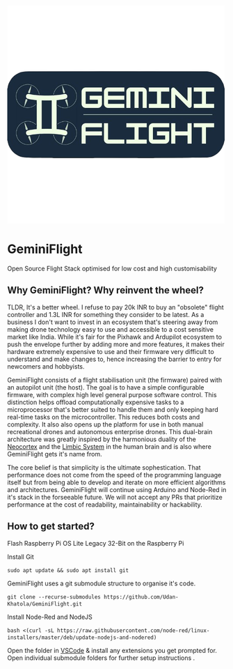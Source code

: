 ![GeminiFlight Logo](/Logo.png)

# GeminiFlight
Open Source Flight Stack optimised for low cost and high customisability

## Why GeminiFlight? Why reinvent the wheel? 
TLDR, It's a better wheel. 
I refuse to pay 20k INR to buy an "obsolete" flight controller and 1.3L INR for something they consider to be latest. As a business I don't want to invest in an ecosystem that's steering away from making drone technology easy to use and accessible to a cost sensitive market like India. While it's fair for the Pixhawk and Ardupilot ecosystem to push the envelope further by adding more and more features, it makes their hardware extremely expensive to use and their firmware very difficult to understand and make changes to, hence increasing the barrier to entry for newcomers and hobbyists.

GeminiFlight consists of a flight stabilisation unit (the firmware) paired with an autopilot unit (the host). The goal is to have a simple configurable firmware, with complex high level general purpose software control. This distinction helps offload computationally expensive tasks to a microprocessor that's better suited to handle them and only keeping hard real-time tasks on the microcontroller. This reduces both costs and complexity. It also also opens up the platform for use in both manual recreational drones and autonomous enterprise drones. This dual-brain architecture was greatly inspired by the harmonious duality of the [Neocortex](https://en.wikipedia.org/wiki/Neocortex) and the [Limbic System](https://en.wikipedia.org/wiki/Limbic_system) in the human brain and is also where GeminiFlight gets it's name from.

The core belief is that simplicity is the ultimate sophestication. That performance does not come from the speed of the programming language itself but from being able to develop and iterate on more efficient algorithms and architectures. GeminiFlight will continue using Arduino and Node-Red in it's stack in the forseeable future. We will not accept any PRs that prioritize performance at the cost of readability, maintainability or hackability.

## How to get started?

Flash Raspberry Pi OS Lite Legacy 32-Bit on the Raspberry Pi

Install Git
```
sudo apt update && sudo apt install git
```

GeminiFlight uses a git submodule structure to organise it's code.
```
git clone --recurse-submodules https://github.com/Udan-Khatola/GeminiFlight.git 
```

Install Node-Red and NodeJS
```
bash <(curl -sL https://raw.githubusercontent.com/node-red/linux-installers/master/deb/update-nodejs-and-nodered)
```

Open the folder in [VSCode](https://code.visualstudio.com/) & install any extensions you get prompted for.
Open individual submodule folders for further setup instructions .
